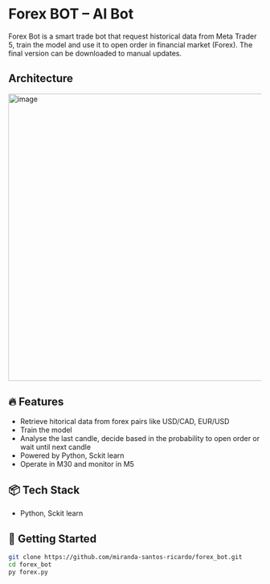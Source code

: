 # Forex BOT – AI Bot

Forex Bot  is a smart trade bot that request historical data from Meta Trader 5, train the model and use it to open order in financial market (Forex).
The final version can be downloaded to manual updates.

## Architecture

<img width="572" alt="image" src="https://github.com/user-attachments/assets/7b7560eb-e485-469f-9500-f25a18dc90c7" />

## 🔥 Features
- Retrieve hitorical data from forex pairs like USD/CAD, EUR/USD
- Train the model 
- Analyse the last candle, decide based in the probability to open order or wait until next candle
- Powered by Python, Sckit learn
- Operate in M30 and monitor in M5

## 📦 Tech Stack
- Python, Sckit learn

## 🚀 Getting Started

```bash
git clone https://github.com/miranda-santos-ricardo/forex_bot.git
cd forex_bot
py forex.py
